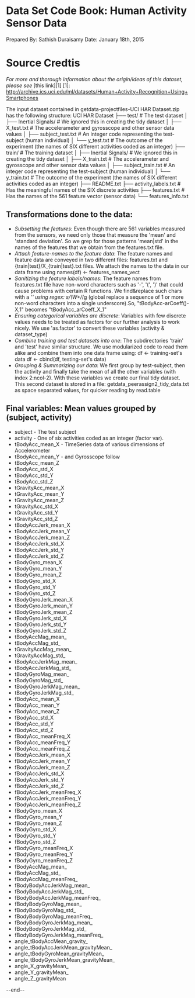 # Data Set Code Book: Human Activity Sensor Data

Prepared By: Sathish Duraisamy
Date: January 18th, 2015


# Source Credtis
*For more and thorough information about the origin/ideas of this dataset, please see* [this link][1]
[1]: http://archive.ics.uci.edu/ml/datasets/Human+Activity+Recognition+Using+Smartphones


The input dataset contained in getdata-projectfiles-UCI HAR Dataset.zip has the following structure:
  UCI HAR Dataset
  ├── test/                  # The test dataset
  │   ├── Inertial Signals/    # We ignored this in creating the tidy dataset
  │   ├── X_test.txt           # The accelerameter and gyrosscope and other sensor data values
  │   ├── subject_test.txt     # An integer code representing the test-subject (human individual)
  │   └── y_test.txt           # The outcome of the experiment (the names of SIX different activities coded as an integer)
  ├── train/                 # The training dataset
  │   ├── Inertial Signals/    # We ignored this in creating the tidy dataset
  │   ├── X_train.txt          # The accelerameter and gyrosscope and other sensor data values
  │   ├── subject_train.txt    # An integer code representing the test-subject (human individual)
  │   └── y_train.txt          # The outcome of the experiment (the names of SIX different activities coded as an integer)
  ├── README.txt
  ├── activity_labels.txt    # Has the meaningful names of the SIX discrete activities 
  ├── features.txt           # Has the names of the 561 feature vector (sensor data)
  └── features_info.txt     



## Transformations done to the data:
  - *Subsetting the features*: Even though there are 561 variables measured 
       from the sensors, we need only those that measure the 'mean' 
       and 'standard deviation'. So we grep for those patterns 'mean|std' in
       the names of the features that we obtain from the features.txt file.
  - *Attach feature-names to the feature data*: The feature names and feature 
       data are conveyed in two different files: features.txt and 
       {train|test}/X_{train|test}.txt files. We attach the names to the data
       in our data frame using names(df) <- features_names_vect
  - *Sanitizing the feature labels/names*: The feature names from features.txt
       file have non-word characters such as '-', '(', ')' that could cause
       problems with certain R functions. We find&replace such chars with 
       a '_' using regex:  s/\W+/_/g  (global replace a sequence of 1 or more
       non-word characters into a single underscore).So, "tBodyAcc-arCoeff()-X,1"
       becomes "tBodyAcc_arCoeff_X_1"
  - *Ensuring categorical variables are discrete*: Variables with few discrete 
       values needs to be treated as factors for our further analysis to work
       nicely. We use 'as.factor' to convert these variables (activity & dataset_type)
  - *Combine training and test datasets into one*: The subdirectories 'train' 
       and 'test' have similar structure. We use modularized code to read them
       alike and combine them into one data frame using:
       df <- training-set's data
       df <- cbind(df, testing-set's data)
  - *Grouping & Summarizing our data*: We first group by test-subject, then the
       activity and finally take the mean of all the other variables (with index
       2:ncol-2). With these variables we create our final tidy dataset. This
       second dataset is stored in a file: getdata_peerassign2_tidy_data.txt
       as space separated values, for quicker reading by read.table

  
## Final variables:  Mean values grouped by (subject, activity)
  - subject           - The test subject
  - activity          - One of six activities coded as an integer (factor var). 
  - tBodyAcc_mean_X   - TimeSeries data of various dimensions of Accelerometer
  - tBodyAcc_mean_Y   -     and Gyrosscope follow
  - tBodyAcc_mean_Z
  - tBodyAcc_std_X
  - tBodyAcc_std_Y
  - tBodyAcc_std_Z
  - tGravityAcc_mean_X
  - tGravityAcc_mean_Y
  - tGravityAcc_mean_Z
  - tGravityAcc_std_X
  - tGravityAcc_std_Y
  - tGravityAcc_std_Z
  - tBodyAccJerk_mean_X
  - tBodyAccJerk_mean_Y
  - tBodyAccJerk_mean_Z
  - tBodyAccJerk_std_X
  - tBodyAccJerk_std_Y
  - tBodyAccJerk_std_Z
  - tBodyGyro_mean_X
  - tBodyGyro_mean_Y
  - tBodyGyro_mean_Z
  - tBodyGyro_std_X
  - tBodyGyro_std_Y
  - tBodyGyro_std_Z
  - tBodyGyroJerk_mean_X
  - tBodyGyroJerk_mean_Y
  - tBodyGyroJerk_mean_Z
  - tBodyGyroJerk_std_X
  - tBodyGyroJerk_std_Y
  - tBodyGyroJerk_std_Z
  - tBodyAccMag_mean_
  - tBodyAccMag_std_
  - tGravityAccMag_mean_
  - tGravityAccMag_std_
  - tBodyAccJerkMag_mean_
  - tBodyAccJerkMag_std_
  - tBodyGyroMag_mean_
  - tBodyGyroMag_std_
  - tBodyGyroJerkMag_mean_
  - tBodyGyroJerkMag_std_
  - fBodyAcc_mean_X
  - fBodyAcc_mean_Y
  - fBodyAcc_mean_Z
  - fBodyAcc_std_X
  - fBodyAcc_std_Y
  - fBodyAcc_std_Z
  - fBodyAcc_meanFreq_X
  - fBodyAcc_meanFreq_Y
  - fBodyAcc_meanFreq_Z
  - fBodyAccJerk_mean_X
  - fBodyAccJerk_mean_Y
  - fBodyAccJerk_mean_Z
  - fBodyAccJerk_std_X
  - fBodyAccJerk_std_Y
  - fBodyAccJerk_std_Z
  - fBodyAccJerk_meanFreq_X
  - fBodyAccJerk_meanFreq_Y
  - fBodyAccJerk_meanFreq_Z
  - fBodyGyro_mean_X                   
  - fBodyGyro_mean_Y
  - fBodyGyro_mean_Z
  - fBodyGyro_std_X
  - fBodyGyro_std_Y
  - fBodyGyro_std_Z
  - fBodyGyro_meanFreq_X
  - fBodyGyro_meanFreq_Y
  - fBodyGyro_meanFreq_Z
  - fBodyAccMag_mean_
  - fBodyAccMag_std_
  - fBodyAccMag_meanFreq_
  - fBodyBodyAccJerkMag_mean_
  - fBodyBodyAccJerkMag_std_
  - fBodyBodyAccJerkMag_meanFreq_
  - fBodyBodyGyroMag_mean_             
  - fBodyBodyGyroMag_std_
  - fBodyBodyGyroMag_meanFreq_
  - fBodyBodyGyroJerkMag_mean_
  - fBodyBodyGyroJerkMag_std_
  - fBodyBodyGyroJerkMag_meanFreq_
  - angle_tBodyAccMean_gravity_
  - angle_tBodyAccJerkMean_gravityMean_
  - angle_tBodyGyroMean_gravityMean_
  - angle_tBodyGyroJerkMean_gravityMean_
  - angle_X_gravityMean_
  - angle_Y_gravityMean_
  - angle_Z_gravityMean

--end--
